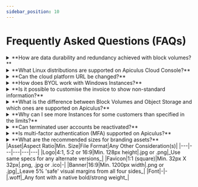 ```yaml
---
sidebar_position: 10
---
```

# Frequently Asked Questions (FAQs)

<details> <summary>**How are data durability and redundancy achieved with block volumes?**</summary>Data redundancy is achieved at the storage level by design as the storage layer replicates Block Volume data across multiple storage devices and Availability Zones.</details>

<details> <summary>**What Linux distributions are supported on Apiculus Cloud Console?**</summary>Apiculus supports a range of popular Linux distributions such as Ubuntu, CentOS, Rocky, Oracle, Debian, Alma and OpenSUSE. <br />Further, any commercially supported Linux distros, e.g., RHEL, Ubuntu Enterprise etc.. are also supported. Apiculus, however, does not include licenses for enterprise Linux distributions and those need to be procured by service providers separately in a SPLA or similar model.</details>

<details> <summary>**Can the cloud platform URL be changed?**</summary>
Yes, the platform URL can be changed, but it needs to be performed as a planned activity with adequate downtime to ensure all systems can be accessed via the new URL.<br />
It is also recommended that customers be informed well in advance before changing the main platform access URL.</details>

<details> <summary>**How does BYOL work with Windows Instances?**</summary>
You can deliver Windows Instances in a BYOL (bring your own license) model by publishing evaluation Windows OS Images and simultaneously publishing QuickPlans for Windows licenses.</details>

<details> <summary>**Is it possible to customise the invoice to show non-standard information?**</summary>Yes, invoice templates are 100% customisable. While there are 'standard' data rows that will be printed on the invoice, everything else is customisable. Some of the customisations include: <br /> **-** Printing regulatory and compliance information;<br />**-** Printing static instructions, e.g., payment transfer details;<br />**-** Printing branding and organisational information;<br />**-** Printing custom columns based on data available to the system.</details>

<details> <summary>**What is the difference between Block Volumes and Object Storage and which ones are supported on Apiculus?**</summary>**Block Storage:** Storage such as hard disk drives and solid-state drives, use block-level access protocols like iSCSI and Fibre Channel to read and write data. This storage method is ideal for low-latency, high-performance environments where data access speed is crucial. [Block Volumes](/docs/Subscribers/Storage/BlockVolumes/AboutBlockVolumes) is a core cloud Service on Apiculus.  <br /><br />**Object Storage:** It is a technology that manages data as objects. All data is stored in one large repository, which may be distributed across multiple physical storage devices instead of being divided into files or folders. Object Storage is a service based on the S3 protocol. It allows you to store objects, i.e., documents, images, videos, etc. Apiculus offers [object storage as a service (AS3)](/docs/ServicesandSystemRequirements/ApiculusObjectStorage/AboutApiculusObjectStorage) as an integration with the Cloudian Hyperstore. Service providers can offer this service through Apiculus Cloud Console.</details>

<details> <summary>**Why can I see more Instances for some customers than specified in the limits?**</summary>If there are Instance provisioning failures, these failed provisionings would be counted in the limits, till the "Scavenger thread" runs and cleans up the failures. Once this is done, you will see the limits being restored to what is normal.</details>

<details> <summary>**Can terminated user accounts be reactivated?**</summary>No, terminated accounts can neither be recovered, nor recreated using the same email ID. Terminated accounts also stay 'in the system' because they have financial reporting information attached to them (e.g., past invoices).</details>

<details> <summary>**Is multi-factor authentication (MFA) supported on Apiculus?**</summary>
MFA is available as an [OTP-enhanced login feature](/docs/GettingStarted/LoginConfigurations/LoginSecurityand2FA) and can be enabled for all subscribers, all admins or all subscribers and admins.<br /><br />
**Note**: It is not currently possible to configure MFA/2FA for individual customer accounts.</details>

<details> <summary>**What are the recommended sizes for branding assets?**</summary> We recommend the following specifications for [branding the cloud platform](/docs/GettingStarted/BrandingandContent/CustomisingBrandandGraphicAssets):  </details>
|Asset|Aspect Ratio|Min. Size|File Format|Any Other Consideration(s)|
|---|---|---|---|---|
|Logo|4:1, 5:2 or 16:9|Min. 128px height|.jpg or .png|_Use same specs for any alternate versions_|
|Favicon|1:1 (square)|Min. 32px X 32px|.png, .jpg or .ico|-|
|Banner|16:9|Min. 1200px width|.png or .jpg|_Leave 5% 'safe' visual margins from all four sides_|
|Font|-|-|.woff|_Any font with a native bold/strong weight_|
